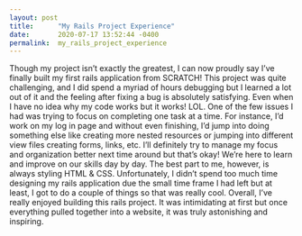```yaml
---
layout: post
title:      "My Rails Project Experience"
date:       2020-07-17 13:52:44 -0400
permalink:  my_rails_project_experience
---
```



Though my project isn’t exactly the greatest, I can now proudly say I’ve finally built my first rails application from SCRATCH! This project was quite challenging, and I did spend a myriad of hours debugging but I learned a lot out of it and the feeling after fixing a bug is absolutely satisfying. Even when I have no idea why my code works but it works! LOL. One of the few issues I had was trying to focus on completing one task at a time. For instance, I’d work on my log in page and without even finishing, I’d jump into doing something else like creating more nested resources or jumping into different view files creating forms, links, etc. I’ll definitely try to manage my focus and organization better next time around but that’s okay! We’re here to learn and improve on our skills day by day. The best part to me, however, is always styling HTML & CSS. Unfortunately, I didn’t spend too much time designing my rails application due the small time frame I had left but at least, I got to do a couple of things so that was really cool. Overall, I’ve really enjoyed building this rails project. It was intimidating at first but once everything pulled together into a website, it was truly astonishing and inspiring. 
